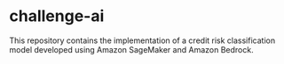 # challenge-ai
This repository contains the implementation of a credit risk classification model developed using Amazon SageMaker and Amazon Bedrock.
